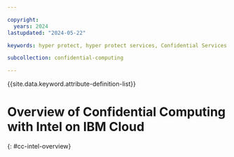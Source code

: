 ```yaml
---

copyright:
  years: 2024
lastupdated: "2024-05-22"

keywords: hyper protect, hyper protect services, Confidential Services Platform, kvm, s390x, overview, introduction

subcollection: confidential-computing

---
```


{{site.data.keyword.attribute-definition-list}}

# Overview of Confidential Computing with Intel on IBM Cloud
{: #cc-intel-overview}
